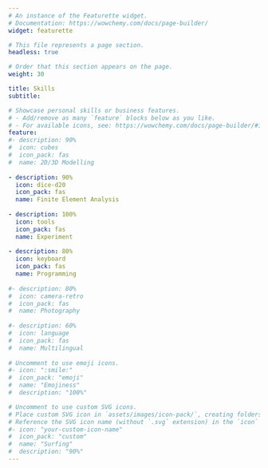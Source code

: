 ```yaml
---
# An instance of the Featurette widget.
# Documentation: https://wowchemy.com/docs/page-builder/
widget: featurette

# This file represents a page section.
headless: true

# Order that this section appears on the page.
weight: 30

title: Skills
subtitle:

# Showcase personal skills or business features.
# - Add/remove as many `feature` blocks below as you like.
# - For available icons, see: https://wowchemy.com/docs/page-builder/#icons
feature:
#- description: 90%
#  icon: cubes
#  icon_pack: fas
#  name: 2D/3D Modelling
  
- description: 90%
  icon: dice-d20
  icon_pack: fas
  name: Finite Element Analysis
  
- description: 100%
  icon: tools
  icon_pack: fas
  name: Experiment
    
- description: 80%
  icon: keyboard
  icon_pack: fas
  name: Programming
  
#- description: 80%
#  icon: camera-retro
#  icon_pack: fas
#  name: Photography
  
#- description: 60%
#  icon: language
#  icon_pack: fas
#  name: Multilingual
  
# Uncomment to use emoji icons.
#- icon: ":smile:"
#  icon_pack: "emoji"
#  name: "Emojiness"
#  description: "100%"  

# Uncomment to use custom SVG icons.
# Place custom SVG icon in `assets/images/icon-pack/`, creating folders if necessary.
# Reference the SVG icon name (without `.svg` extension) in the `icon` field.
#- icon: "your-custom-icon-name"
#  icon_pack: "custom"
#  name: "Surfing"
#  description: "90%"
---
```


